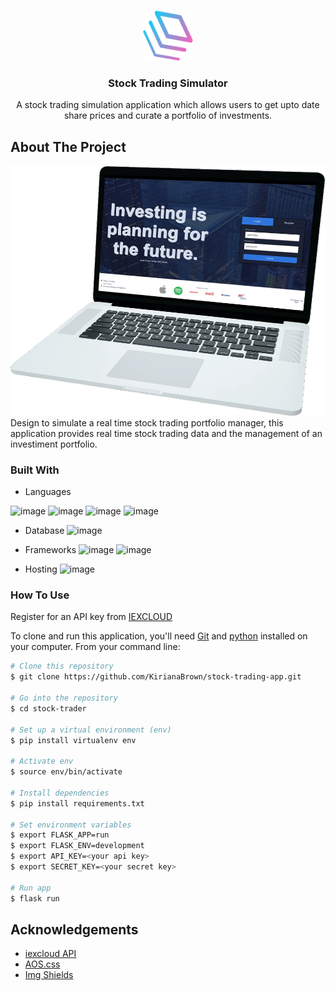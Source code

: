 <!-- PROJECT LOGO -->
<br />
<p align="center">
  <a href="https://github.com/KirianaBrown/stock-trading-app.git">
    <img src="./app/static/img/logo.svg" alt="Logo" width="80" height="80">
  </a>

  <h3 align="center">Stock Trading Simulator</h3>

  <p align="center">
    A stock trading simulation application which allows users to get upto date share prices and curate a portfolio of investments.
</p>

<!-- ABOUT THE PROJECT -->

## About The Project

<img src="./app/static/img/readme.png" alt="Project Demo">
Design to simulate a real time stock trading portfolio manager, this application provides real time stock trading data and the management of an investiment portfolio.

### Built With

- Languages

![image](https://img.shields.io/badge/Python-3776AB?style=for-the-badge&logo=python&logoColor=white)
![image](https://img.shields.io/badge/HTML5-E34F26?style=for-the-badge&logo=html5&logoColor=white)
![image](https://img.shields.io/badge/CSS3-1572B6?style=for-the-badge&logo=css3&logoColor=white)
![image](https://img.shields.io/badge/JavaScript-F7DF1E?style=for-the-badge&logo=javascript&logoColor=black)

- Database
  ![image](https://img.shields.io/badge/PostgreSQL-316192?style=for-the-badge&logo=postgresql&logoColor=white)

- Frameworks
  ![image](https://img.shields.io/badge/Sass-CC6699?style=for-the-badge&logo=sass&logoColor=white)
  ![image](https://img.shields.io/badge/Flask-000000?style=for-the-badge&logo=flask&logoColor=white)

- Hosting
  ![image](https://img.shields.io/badge/Heroku-430098?style=for-the-badge&logo=heroku&logoColor=white)

### How To Use

Register for an API key from [IEXCLOUD](https://iexcloud.io/)

To clone and run this application, you'll need [Git](https://git-scm.com) and [python](https://www.python.org/) installed on your computer. From your command line:

```bash
# Clone this repository
$ git clone https://github.com/KirianaBrown/stock-trading-app.git

# Go into the repository
$ cd stock-trader

# Set up a virtual environment (env)
$ pip install virtualenv env

# Activate env
$ source env/bin/activate

# Install dependencies
$ pip install requirements.txt

# Set environment variables
$ export FLASK_APP=run
$ export FLASK_ENV=development
$ export API_KEY=<your api key>
$ export SECRET_KEY=<your secret key>

# Run app
$ flask run
```

<!-- ACKNOWLEDGEMENTS -->

## Acknowledgements

- [iexcloud API](https://iexcloud.io/)
- [AOS.css](https://michalsnik.github.io/aos/)
- [Img Shields](https://shields.io)
